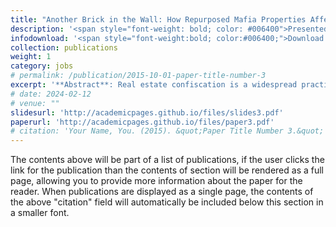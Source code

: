 ```yaml
---
title: "Another Brick in the Wall: How Repurposed Mafia Properties Affect Local Education and the Perception of Mafia"
description: '<span style="font-weight: bold; color: #006400">Presented at:</span> NWSSDTP conference (Lancaster University, 2024) - AMBS Doctoral Conference (University of Manchester, 2024) - CLEAN Unit (Bocconi University, 2024) - Women in State Capacity Conference (Oxford Martin School, 2025) - <em>scheduled: AYEM Online Seminars (2025)</em>'
infodownload: '<span style="font-weight:bold; color:#006400;">Download:</span> <span style="font-style:italic; color:#006400">Accessible upon request</span>'
collection: publications
weight: 1
category: jobs
# permalink: /publication/2015-10-01-paper-title-number-3 
excerpt: '**Abstract**: Real estate confiscation is a widespread practice to tackle organised crime throughout European countries. The Italian policy for the confiscation of Mafia assets also allows the social reuse of these properties to regenerate Mafia-ridden neighbourhoods. In this context, the socio-economic effects of reusing Mafia assets are still unexplored. Using school-level geo-referenced data from 2015 to 2022, I exploit the staggered reuse of Mafia properties to investigate local educational patterns within Mafia-ridden neighbourhoods. My results reveal a significant decrease in the dropout rate for schools having at least one reused Mafia residential property within their students’ catching area. The effect is sharper and larger where the number of CSOs is higher and where more people are unemployed. Moreover, I argue how the measured effect is driving a change both in educational resources and community perception. Consistently, I show that the effect is not driven by previous steps of the policy. From a policy perspective, these findings show the importance of reprioritizing public funds to improve human and social capital in Mafia strongholds, as well as addressing the bureaucratic issues that impede the effective restoration of confiscated properties.'
# date: 2024-02-12
# venue: "" 
slidesurl: 'http://academicpages.github.io/files/slides3.pdf'
paperurl: 'http://academicpages.github.io/files/paper3.pdf'
# citation: 'Your Name, You. (2015). &quot;Paper Title Number 3.&quot; <i>Journal 1</i>. 1(3).'
---
```


The contents above will be part of a list of publications, if the user clicks the link for the publication than the contents of section will be rendered as a full page, allowing you to provide more information about the paper for the reader. When publications are displayed as a single page, the contents of the above "citation" field will automatically be included below this section in a smaller font.
